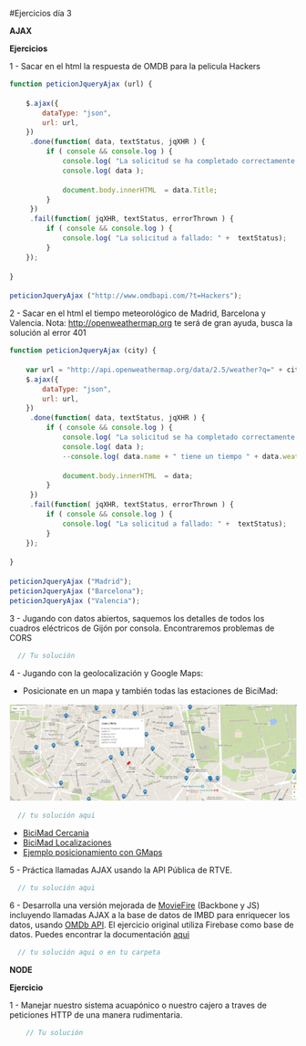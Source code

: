 #Ejercicios día 3

**AJAX**

**Ejercicios**

1 - Sacar en el html la respuesta de OMDB para la pelicula Hackers

```javascript
function peticionJqueryAjax (url) {

    $.ajax({
        dataType: "json",
        url: url,
    })
     .done(function( data, textStatus, jqXHR ) {
         if ( console && console.log ) {
             console.log( "La solicitud se ha completado correctamente." );
             console.log( data );
             
             document.body.innerHTML  = data.Title;
         }
     })
     .fail(function( jqXHR, textStatus, errorThrown ) {
         if ( console && console.log ) {
             console.log( "La solicitud a fallado: " +  textStatus);
         }
    });

}

peticionJqueryAjax ("http://www.omdbapi.com/?t=Hackers");
```

2 - Sacar en el html el tiempo meteorológico de Madrid, Barcelona y Valencia. 
Nota: http://openweathermap.org te será de gran ayuda, busca la solución al error 401

```javascript
function peticionJqueryAjax (city) {

	var url = "http://api.openweathermap.org/data/2.5/weather?q=" + city + ",es&appid=bd82977b86bf27fb59a04b61b657fb6f";
    $.ajax({
        dataType: "json",
        url: url,
    })
     .done(function( data, textStatus, jqXHR ) {
         if ( console && console.log ) {
             console.log( "La solicitud se ha completado correctamente." );
             console.log( data );
             --console.log( data.name + " tiene un tiempo " + data.weather[0].description);
              
             document.body.innerHTML  = data;
         }
     })
     .fail(function( jqXHR, textStatus, errorThrown ) {
         if ( console && console.log ) {
             console.log( "La solicitud a fallado: " +  textStatus);
         }
    });

}

peticionJqueryAjax ("Madrid");
peticionJqueryAjax ("Barcelona");
peticionJqueryAjax ("Valencia");
```


3 - Jugando con datos abiertos, saquemos los detalles de todos los cuadros eléctricos de Gijón por consola.
Encontraremos problemas de CORS


```javascript
  // Tu solución
```


4 - Jugando con la geolocalización y Google Maps:

- Posicionate en un mapa y también todas las estaciones de BiciMad:

![Captura de localizaciones](https://github.com/UlisesGascon/bicimad-api/blob/master/ejemplos/img/gmaps_bicimad_station.png?raw=true)

```javascript
  // tu solución aqui
```

- [BiciMad Cercania](http://bicimad-api.herokuapp.com/api-v1/locations/nearest/?lat=40.418889&long=-3.691944&distance=1000000000)
- [BiciMad Localizaciones](http://bicimad-api.herokuapp.com/api-v1/locations/)
- [Ejemplo posicionamiento con GMaps](otros/posicionamiento)


5 - Práctica llamadas AJAX usando la API Pública de RTVE.

```javascript
  // tu solución aqui
```

6 - Desarrolla una versión mejorada de [MovieFire](https://github.com/arvindr21/movieFire) (Backbone y JS) incluyendo llamadas AJAX a la base de datos de IMBD para enriquecer los datos, usando [OMDb API](http://omdbapi.com/). 
El ejercicio original utiliza Firebase como base de datos. Puedes encontrar la documentación [aqui](https://www.firebase.com/docs/)

```javascript
  // tu solución aqui o en tu carpeta
```


**NODE**


**Ejercicio**

1 - Manejar nuestro sistema acuapónico o nuestro cajero a traves de peticiones HTTP de una manera rudimentaria.

```javascript
    // Tu solución
```